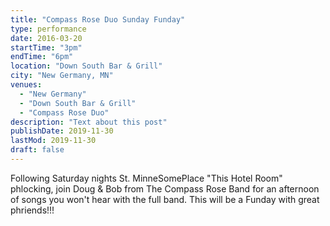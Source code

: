 ```yaml
---
title: "Compass Rose Duo Sunday Funday"
type: performance
date: 2016-03-20
startTime: "3pm"
endTime: "6pm"
location: "Down South Bar & Grill"
city: "New Germany, MN"
venues:
  - "New Germany"
  - "Down South Bar & Grill"
  - "Compass Rose Duo"
description: "Text about this post"
publishDate: 2019-11-30
lastMod: 2019-11-30
draft: false
---
```


Following Saturday nights St. MinneSomePlace "This Hotel Room" phlocking, join Doug & Bob from The Compass Rose Band for an afternoon of songs you won't hear with the full band. This will be a Funday with great phriends!!!
